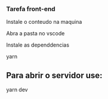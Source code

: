### Tarefa front-end

Instale o conteudo na maquina

Abra a pasta no vscode

Instale as dependdencias

yarn

## Para abrir o servidor use: 

yarn dev
